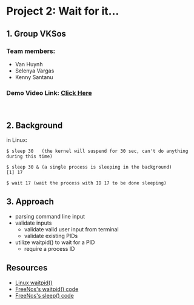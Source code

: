 # Project 2: Wait for it...

## 1. Group VKSos

### Team members:

- Van Huynh
- Selenya Vargas
- Kenny Santanu

### Demo Video Link: [Click Here](https://www.youtube.com)

<br>

## 2. Background
in Linux:
```
$ sleep 30   (the kernel will suspend for 30 sec, can't do anything during this time)
```
```
$ sleep 30 & (a single process is sleeping in the background)
[1] 17

$ wait 17 (wait the process with ID 17 to be done sleeping)
```

## 3. Approach

- parsing command line input
- validate inputs
    + validate valid user input from terminal
    + validate existing PIDs
- utilize waitpid() to wait for a PID
    + require a process ID
    


## Resources

- [Linux waitpid()](https://stackoverflow.com/questions/21248840/example-of-waitpid-in-use)
- [FreeNos's waitpid() code](../../lib/libposix/sys/wait/waitpid.cpp)
- [FreeNos's sleep() code](../../lib/libposix/unistd/sleep.cpp)